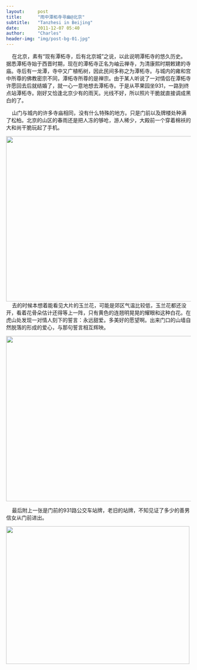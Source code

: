 ```yaml
---
layout:     post
title:      "雨中潭柘寺寻幽@北京"
subtitle:   "Tanzhesi in Beijing"
date:       2011-12-07 05:40
author:     "Charles"
header-img: "img/post-bg-01.jpg"
---
```


&nbsp;&nbsp; &nbsp;在北京，素有“现有潭柘寺，后有北京城”之说，以此说明潭柘寺的悠久历史。据悉潭柘寺始于西晋时期，现在的潭柘寺正名为岫云禅寺，为清康熙时期敕建的寺庙。寺后有一龙潭，寺中又广植柘树，因此民间多称之为潭柘寺。与城内的雍和宫中所尊的佛教密宗不同，潭柘寺所尊的是禅宗。由于某人听说了一对情侣在潭柘寺许愿回去后就结婚了，就一心一意地想去潭柘寺。于是从苹果园坐931，一路到终点站潭柘寺。刚好又恰逢北京少有的雨天。光线不好，所以照片干脆就直接调成黑白的了。

&nbsp;&nbsp; &nbsp;山门与城内的许多寺庙相同，没有什么特殊的地方。只是门前以及牌楼处种满了松柏。北京的山区的春雨还是把人冻的够呛，游人稀少，大殿前一个穿着棉袄的大和尚干脆玩起了手机。

<a href="http://esp4u.org/beijing-tanzhesi.html/tanzhesi-1" rel="attachment wp-att-119"><img class="aligncenter size-full wp-image-119" title="tanzhesi-1" src="http://esp4u.org/wp-content/uploads/2011/12/tanzhesi-1.jpg" alt="" width="600" height="450" /></a>
&nbsp;&nbsp; &nbsp;去的时候本想着能看见大片的玉兰花，可能是郊区气温比较低，玉兰花都还没开，看着花骨朵估计还得等上一阵，只有黄色的连翘明晃晃的耀眼和这种白花。在虎山处发现一对情人刻下的誓言：永远甜爱。多美好的愿望啊。出来门口的山墙自然脱落的形成的爱心，与那句誓言相互辉映。

<img class="aligncenter size-full wp-image-120" title="tanzhesi-2" src="http://esp4u.org/wp-content/uploads/2011/12/tanzhesi-2.jpg" alt="" width="600" height="450" />

&nbsp;&nbsp; &nbsp;最后附上一张是门前的931路公交车站牌，老旧的站牌，不知见证了多少的善男信女从门前进出。

<img class="aligncenter size-full wp-image-118" title="tanzhesi-3" src="http://esp4u.org/wp-content/uploads/2011/12/tanzhesi-3.jpg" alt="" width="500" height="375" />